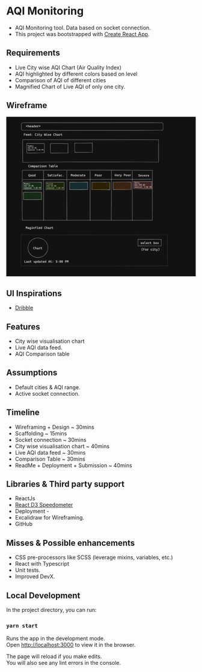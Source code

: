 # AQI Monitoring
- AQI Monitoring tool. Data based on socket connection.
- This project was bootstrapped with [Create React App](https://github.com/facebook/create-react-app).

## Requirements
- Live City wise AQI Chart (Air Quality Index)
- AQI highlighted by different colors based on level
- Comparison of AQI of different cities
- Magnified Chart of Live AQI of only one city.

## Wireframe
![Wireframe](assets/wireframe.png)

## UI Inspirations
- [Dribble](https://dribbble.com/shots/14347675-Live-Air-by-Kaiterra-app-interface/attachments/6012626?mode=media)

## Features
- City wise visualisation chart
- Live AQI data feed.
- AQI Comparison table

## Assumptions
- Default cities & AQI range.
- Active socket connection. 

## Timeline
- Wireframing + Design ~ 30mins
- Scaffolding ~ 15mins
- Socket connection ~ 30mins
- City wise visualisation chart ~ 40mins
- Live AQI data feed ~ 30mins
- Comparison Table ~ 30mins
- ReadMe + Deployment + Submission ~ 40mins

## Libraries & Third party support
- ReactJs
- [React D3 Speedometer](https://www.npmjs.com/package/react-d3-speedometer)
- Deployment - 
- Excalidraw for Wireframing. 
- GitHub

## Misses & Possible enhancements 
- CSS pre-processors like SCSS (leverage mixins, variables, etc.)
- React with Typescript
- Unit tests.
- Improved DevX.

## Local Development

In the project directory, you can run:

### `yarn start`

Runs the app in the development mode.\
Open [http://localhost:3000](http://localhost:3000) to view it in the browser.

The page will reload if you make edits.\
You will also see any lint errors in the console.